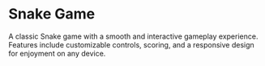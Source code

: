 # Snake Game

A classic Snake game with a smooth and interactive gameplay experience. Features include customizable controls, scoring, and a responsive design for enjoyment on any device.
